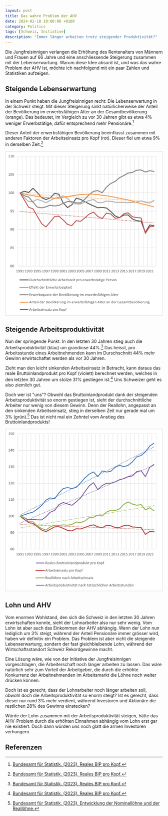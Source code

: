```yaml
---
layout: post
title: Das wahre Problem der AHV
date: 2024-02-18 10:00:00 +0100
category: Politics
tags: [Schweiz, Initiative]
description: "Immer länger arbeiten trotz steigender Produktivität?"
---
```


Die Jungfreisinnigen verlangen die Erhöhung des Rentenalters von Männern und Frauen auf 66 Jahre und eine
anschliessende Steigerung zusammen mit der Lebenserwartung. 
Warum diese Idee absurd ist, und was das wahre Problem der AHV ist, möchte ich nachfolgend mit ein paar Zahlen und Statistiken aufzeigen.

## Steigende Lebenserwartung

In einem Punkt haben die Jungfreisinnigen recht: Die Lebenserwartung in der Schweiz steigt.
Mit dieser Steigerung sinkt natürlicherweise der Anteil der Bevölkerung im erwerbsfähigen Alter an der Gesamtbevölkerung (orange).
Das bedeutet, im Vergleich zu vor 30 Jahren gibt es etwa 4% weniger Erwerbstätige, dafür entsprechend mehr Pensionäre.[^1]

Dieser Anteil der erwerbsfähigen Bevölkerung beeinflusst zusammen mit anderen Faktoren der Arbeitseinsatz pro Kopf (rot).
Dieser fiel um etwa 9% in derselben Zeit.[^1]

![](/public/media/posts/ahv/diagram1.png)

## Steigende Arbeitsproduktivität

Nun der springende Punkt. In den letzten 30 Jahren stieg auch die Arbeitsproduktivität (blau) um grandiose 44%.[^1]
Das heisst, pro Arbeitsstunde eines Arbeitnehmenden kann im Durschschnitt 44% mehr Gewinn
erwirtschaftet werden als vor 30 Jahren.

Zieht man den leicht sinkenden Arbeitseinsatz in Betracht, kann daraus das reale Bruttoinlandprodukt pro Kopf (violett)
berechnet werden, welches in den letzten 30 Jahren um stolze 31% gestiegen ist.[^1] Uns Schweizer geht es also ziemlich gut.

Doch wer ist "uns"? Obwohl das Bruttoinlandprodukt dank der steigenden Arbeitsproduktivität so enorm gestiegen ist,
sieht der durchschnittliche Arbeiter nur wenig von diesem Gewinn. Denn der Reallohn, angepasst an den sinkenden Arbeitseinsatz,
stieg in derselben Zeit nur gerade mal um 3% (grün).[^2] Das ist nicht mal ein Zehntel vom Anstieg des Bruttoinlandprodukts!

![](/public/media/posts/ahv/diagram2.png)

## Lohn und AHV

Vom enormen Wohlstand, den sich die Schweiz in den letzten 30 Jahren erwirtschaften konnte, sieht der Lohnarbeiter also nur sehr wenig.
Vom Lohn ist aber auch das Einkommen der AHV abhängig. Wenn der Lohn nun lediglich um 3% steigt, während der Anteil Pensionäre immer grösser wird,
haben wir definitiv ein Problem. Das Problem ist aber nicht die steigende Lebenserwartung, sondern der fast gleichbleibende Lohn, während
der Wirtschaftsstandort Schweiz Rekordgewinne macht.

Eine Lösung wäre, wie von der Initiative der Jungfreisinnigen vorgeschlagen, die Arbeiterschaft noch länger arbeiten zu lassen.
Das wäre natürlich sehr zum Vorteil der Arbeitgeber, die durch die erhöhte Konkurrenz der Arbeitnehmenden im Arbeitsmarkt die Löhne noch weiter drücken können.

Doch ist es gerecht, dass der Lohnarbeiter noch länger arbeiten soll, obwohl doch die Arbeitsproduktivität so enorm steigt?
Ist es gerecht, dass dieser nur rund 3% mehr verdient, während Investoren und Aktionäre die restlichen 28% des Gewinns einstecken?

Würde der Lohn zusammen mit der Arbeitsproduktivität steigen, hätte das AHV-Problem durch die erhöhten Einnahmen abhängig vom Lohn erst gar nie existiert.
Doch dann würden uns noch glatt die armen Investoren verhungern.

## Referenzen

[^1]: [Bundesamt für Statistik. (2023). Reales BIP pro Kopf.](https://www.bfs.admin.ch/bfs/de/home/statistiken/querschnittsthemen/wohlfahrtsmessung/alle-indikatoren/wirtschaft/reales-bip-pro-kopf.html)

[^2]: [Bundesamt für Statistik. (2023). Entwicklung der Nominallöhne und der Reallöhne.](https://www.bfs.admin.ch/asset/de/24745543)

